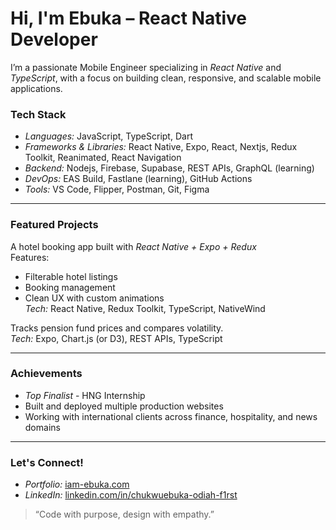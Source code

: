 # Hi, I'm Ebuka – React Native Developer

I’m a passionate Mobile Engineer specializing in *React Native* and *TypeScript*, with a focus on building clean, responsive, and scalable mobile applications.

### Tech Stack
- *Languages:* JavaScript, TypeScript, Dart
- *Frameworks & Libraries:* React Native, Expo, React, Nextjs, Redux Toolkit, Reanimated, React Navigation
- *Backend:* Nodejs, Firebase, Supabase, REST APIs, GraphQL (learning)
- *DevOps:* EAS Build, Fastlane (learning), GitHub Actions
- *Tools:* VS Code, Flipper, Postman, Git, Figma

---

### Featured Projects

A hotel booking app built with *React Native + Expo + Redux*  
Features:
- Filterable hotel listings
- Booking management
- Clean UX with custom animations  
*Tech:* React Native, Redux Toolkit, TypeScript, NativeWind

Tracks pension fund prices and compares volatility.  
*Tech:* Expo, Chart.js (or D3), REST APIs, TypeScript

---

### Achievements
- *Top Finalist* - HNG Internship
- Built and deployed multiple production websites
- Working with international clients across finance, hospitality, and news domains

---

### Let's Connect!
- *Portfolio:* [iam-ebuka.com](https://iam-ebuka-com.vercel.app/)
- *LinkedIn:* [linkedin.com/in/chukwuebuka-odiah-f1rst](https://www.linkedin.com/in/chukwuebuka-odiah-f1rst/)

> “Code with purpose, design with empathy.”
